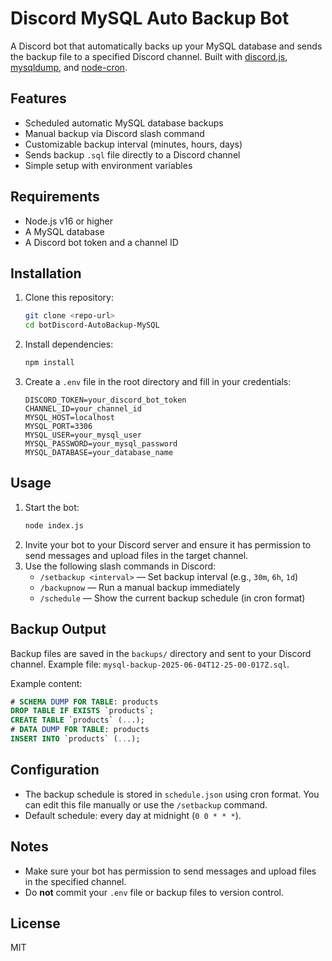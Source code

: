 # Discord MySQL Auto Backup Bot

A Discord bot that automatically backs up your MySQL database and sends the backup file to a specified Discord channel. Built with [discord.js](https://discord.js.org/), [mysqldump](https://www.npmjs.com/package/mysqldump), and [node-cron](https://www.npmjs.com/package/node-cron).

## Features
- Scheduled automatic MySQL database backups
- Manual backup via Discord slash command
- Customizable backup interval (minutes, hours, days)
- Sends backup `.sql` file directly to a Discord channel
- Simple setup with environment variables

## Requirements
- Node.js v16 or higher
- A MySQL database
- A Discord bot token and a channel ID

## Installation
1. Clone this repository:
   ```bash
   git clone <repo-url>
   cd botDiscord-AutoBackup-MySQL
   ```
2. Install dependencies:
   ```bash
   npm install
   ```
3. Create a `.env` file in the root directory and fill in your credentials:
   ```env
   DISCORD_TOKEN=your_discord_bot_token
   CHANNEL_ID=your_channel_id
   MYSQL_HOST=localhost
   MYSQL_PORT=3306
   MYSQL_USER=your_mysql_user
   MYSQL_PASSWORD=your_mysql_password
   MYSQL_DATABASE=your_database_name
   ```

## Usage
1. Start the bot:
   ```bash
   node index.js
   ```
2. Invite your bot to your Discord server and ensure it has permission to send messages and upload files in the target channel.
3. Use the following slash commands in Discord:
   - `/setbackup <interval>` — Set backup interval (e.g., `30m`, `6h`, `1d`)
   - `/backupnow` — Run a manual backup immediately
   - `/schedule` — Show the current backup schedule (in cron format)

## Backup Output
Backup files are saved in the `backups/` directory and sent to your Discord channel. Example file: `mysql-backup-2025-06-04T12-25-00-017Z.sql`.

Example content:
```sql
# SCHEMA DUMP FOR TABLE: products
DROP TABLE IF EXISTS `products`;
CREATE TABLE `products` (...);
# DATA DUMP FOR TABLE: products
INSERT INTO `products` (...);
```

## Configuration
- The backup schedule is stored in `schedule.json` using cron format. You can edit this file manually or use the `/setbackup` command.
- Default schedule: every day at midnight (`0 0 * * *`).

## Notes
- Make sure your bot has permission to send messages and upload files in the specified channel.
- Do **not** commit your `.env` file or backup files to version control.

## License
MIT
